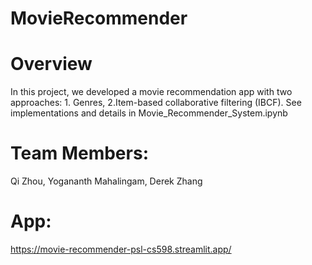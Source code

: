 # MovieRecommender


# Overview
In this project, we developed a movie recommendation app with two approaches: 1. Genres, 2.Item-based collaborative filtering (IBCF).
See implementations and details in Movie_Recommender_System.ipynb

# Team Members:
Qi Zhou,
Yogananth Mahalingam,
Derek Zhang

# App:
https://movie-recommender-psl-cs598.streamlit.app/
